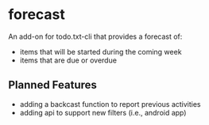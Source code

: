 forecast
==

An add-on for todo.txt-cli that provides a forecast of:

  - items that will be started during the coming week
  - items that are due or overdue


Planned Features
--

  - adding a backcast function to report previous activities 
  - adding api to support new filters (i.e., android app)
 
